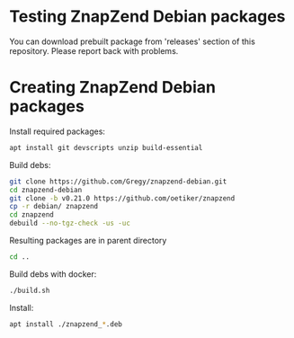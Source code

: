 Testing ZnapZend Debian packages
===============

You can download prebuilt package from 'releases' section of this repository. Please report back with problems.


Creating ZnapZend Debian packages
===============

Install required packages:
```sh
apt install git devscripts unzip build-essential
```

Build debs:

```sh
git clone https://github.com/Gregy/znapzend-debian.git
cd znapzend-debian
git clone -b v0.21.0 https://github.com/oetiker/znapzend
cp -r debian/ znapzend
cd znapzend
debuild --no-tgz-check -us -uc
```

Resulting packages are in parent directory
```sh
cd ..
```

Build debs with docker:

```sh
./build.sh
```

Install:
```sh
apt install ./znapzend_*.deb
```
